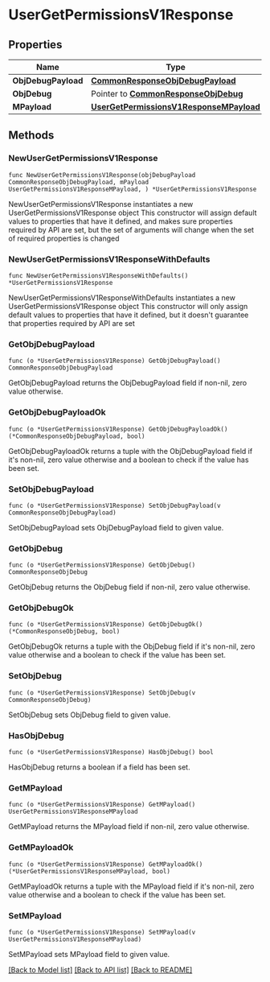 # UserGetPermissionsV1Response

## Properties

Name | Type | Description | Notes
------------ | ------------- | ------------- | -------------
**ObjDebugPayload** | [**CommonResponseObjDebugPayload**](CommonResponseObjDebugPayload.md) |  | 
**ObjDebug** | Pointer to [**CommonResponseObjDebug**](CommonResponseObjDebug.md) |  | [optional] 
**MPayload** | [**UserGetPermissionsV1ResponseMPayload**](UserGetPermissionsV1ResponseMPayload.md) |  | 

## Methods

### NewUserGetPermissionsV1Response

`func NewUserGetPermissionsV1Response(objDebugPayload CommonResponseObjDebugPayload, mPayload UserGetPermissionsV1ResponseMPayload, ) *UserGetPermissionsV1Response`

NewUserGetPermissionsV1Response instantiates a new UserGetPermissionsV1Response object
This constructor will assign default values to properties that have it defined,
and makes sure properties required by API are set, but the set of arguments
will change when the set of required properties is changed

### NewUserGetPermissionsV1ResponseWithDefaults

`func NewUserGetPermissionsV1ResponseWithDefaults() *UserGetPermissionsV1Response`

NewUserGetPermissionsV1ResponseWithDefaults instantiates a new UserGetPermissionsV1Response object
This constructor will only assign default values to properties that have it defined,
but it doesn't guarantee that properties required by API are set

### GetObjDebugPayload

`func (o *UserGetPermissionsV1Response) GetObjDebugPayload() CommonResponseObjDebugPayload`

GetObjDebugPayload returns the ObjDebugPayload field if non-nil, zero value otherwise.

### GetObjDebugPayloadOk

`func (o *UserGetPermissionsV1Response) GetObjDebugPayloadOk() (*CommonResponseObjDebugPayload, bool)`

GetObjDebugPayloadOk returns a tuple with the ObjDebugPayload field if it's non-nil, zero value otherwise
and a boolean to check if the value has been set.

### SetObjDebugPayload

`func (o *UserGetPermissionsV1Response) SetObjDebugPayload(v CommonResponseObjDebugPayload)`

SetObjDebugPayload sets ObjDebugPayload field to given value.


### GetObjDebug

`func (o *UserGetPermissionsV1Response) GetObjDebug() CommonResponseObjDebug`

GetObjDebug returns the ObjDebug field if non-nil, zero value otherwise.

### GetObjDebugOk

`func (o *UserGetPermissionsV1Response) GetObjDebugOk() (*CommonResponseObjDebug, bool)`

GetObjDebugOk returns a tuple with the ObjDebug field if it's non-nil, zero value otherwise
and a boolean to check if the value has been set.

### SetObjDebug

`func (o *UserGetPermissionsV1Response) SetObjDebug(v CommonResponseObjDebug)`

SetObjDebug sets ObjDebug field to given value.

### HasObjDebug

`func (o *UserGetPermissionsV1Response) HasObjDebug() bool`

HasObjDebug returns a boolean if a field has been set.

### GetMPayload

`func (o *UserGetPermissionsV1Response) GetMPayload() UserGetPermissionsV1ResponseMPayload`

GetMPayload returns the MPayload field if non-nil, zero value otherwise.

### GetMPayloadOk

`func (o *UserGetPermissionsV1Response) GetMPayloadOk() (*UserGetPermissionsV1ResponseMPayload, bool)`

GetMPayloadOk returns a tuple with the MPayload field if it's non-nil, zero value otherwise
and a boolean to check if the value has been set.

### SetMPayload

`func (o *UserGetPermissionsV1Response) SetMPayload(v UserGetPermissionsV1ResponseMPayload)`

SetMPayload sets MPayload field to given value.



[[Back to Model list]](../README.md#documentation-for-models) [[Back to API list]](../README.md#documentation-for-api-endpoints) [[Back to README]](../README.md)


